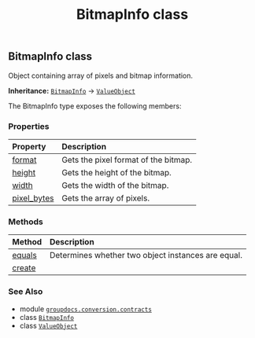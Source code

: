 ﻿---
title: BitmapInfo class
second_title: GroupDocs.Conversion for Python via .NET API References
description: 
type: docs
weight: 10
url: /python-net/groupdocs.conversion.contracts/bitmapinfo/
is_root: false
---

## BitmapInfo class

Object containing array of pixels and bitmap information.



**Inheritance:** [`BitmapInfo`](/conversion/python-net/groupdocs.conversion.contracts/bitmapinfo) → 
[`ValueObject`](/conversion/python-net/groupdocs.conversion.contracts/valueobject)



The BitmapInfo type exposes the following members:

### Properties
| Property | Description |
| :- | :- |
| [format](/conversion/python-net/groupdocs.conversion.contracts/bitmapinfo/format) | Gets the pixel format of the bitmap. |
| [height](/conversion/python-net/groupdocs.conversion.contracts/bitmapinfo/height) | Gets the height of the bitmap. |
| [width](/conversion/python-net/groupdocs.conversion.contracts/bitmapinfo/width) | Gets the width of the bitmap. |
| [pixel_bytes](/conversion/python-net/groupdocs.conversion.contracts/bitmapinfo/pixel_bytes) | Gets the array of pixels. |


### Methods
| Method | Description |
| :- | :- |
| [equals](/conversion/python-net/groupdocs.conversion.contracts/bitmapinfo/equals/#groupdocs.conversion.contracts.ValueObject) | Determines whether two object instances are equal. |
| [create](/conversion/python-net/groupdocs.conversion.contracts/bitmapinfo/create/#bytes-int-int-BitmapInfo.PixelFormat) |  |



### See Also
* module [`groupdocs.conversion.contracts`](..)
* class [`BitmapInfo`](/conversion/python-net/groupdocs.conversion.contracts/bitmapinfo)
* class [`ValueObject`](/conversion/python-net/groupdocs.conversion.contracts/valueobject)
